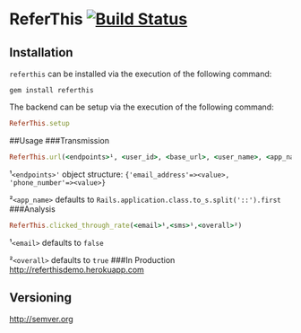 <!-- https://github.com/twitter/bootstrap/blob/master/README.md
http://twitter.github.com/bootstrap/javascript.html -->
# ReferThis [![Build Status](https://secure.travis-ci.org/ahcarpenter/referthis.png?branch=master)][travis]
[travis]: http://travis-ci.org/ahcarpenter/referthis
## Installation
```referthis``` can be installed via the execution of the following command:
```
gem install referthis
```
The backend can be setup via the execution of the following command:
```ruby
ReferThis.setup
```
##Usage
###Transmission
```ruby
ReferThis.url(<endpoints>¹, <user_id>, <base_url>, <user_name>, <app_name>²)
```
¹```<endpoints>'``` object structure: ```{'email_address'=><value>, 'phone_number'=><value>}```

²```<app_name>``` defaults to ```Rails.application.class.to_s.split('::').first```
###Analysis
```ruby
ReferThis.clicked_through_rate(<email>¹,<sms>¹,<overall>²)
```
¹```<email>``` defaults to ```false```

²```<overall>``` defaults to ```true```
###In Production
http://referthisdemo.herokuapp.com
## Versioning
http://semver.org